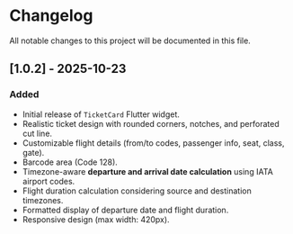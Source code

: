 # Changelog

All notable changes to this project will be documented in this file.

## [1.0.2] - 2025-10-23

### Added
- Initial release of `TicketCard` Flutter widget.
- Realistic ticket design with rounded corners, notches, and perforated cut line.
- Customizable flight details (from/to codes, passenger info, seat, class, gate).
- Barcode area (Code 128).
- Timezone-aware **departure and arrival date calculation** using IATA airport codes.
- Flight duration calculation considering source and destination timezones.
- Formatted display of departure date and flight duration.
- Responsive design (max width: 420px).